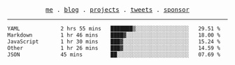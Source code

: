 <p align="center">
  <samp>
    <a href="https://everfu.org">me</a> .
    <a href="https://everfu.org/blog">blog</a> .
    <a href="https://everfu.org/github">projects</a> .
    <a href="https://twitter.com/everfu8">tweets</a> .
    <a href="https://everfu.org/sponsor">sponsor</a>
  </samp>
</p>

---

<!--START_SECTION:waka-->

```txt
YAML             2 hrs 55 mins   ███████▒░░░░░░░░░░░░░░░░░   29.51 %
Markdown         1 hr 46 mins    ████▓░░░░░░░░░░░░░░░░░░░░   18.00 %
JavaScript       1 hr 30 mins    ███▓░░░░░░░░░░░░░░░░░░░░░   15.24 %
Other            1 hr 26 mins    ███▓░░░░░░░░░░░░░░░░░░░░░   14.59 %
JSON             45 mins         ██░░░░░░░░░░░░░░░░░░░░░░░   07.69 %
```

<!--END_SECTION:waka-->
